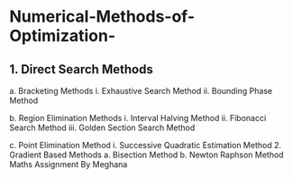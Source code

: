 # Numerical-Methods-of-Optimization-
## 1. Direct Search Methods
  a. Bracketing Methods 
    i. Exhaustive Search Method
    ii. Bounding Phase Method
    
  b. Region Elimination Methods
    i. Interval Halving Method
    ii. Fibonacci Search Method
    iii. Golden Section Search Method  
    
  c. Point Elimination Method
    i. Successive Quadratic Estimation Method 
2. Gradient Based Methods
  a. Bisection Method 
  b. Newton Raphson Method 
Maths Assignment By Meghana

